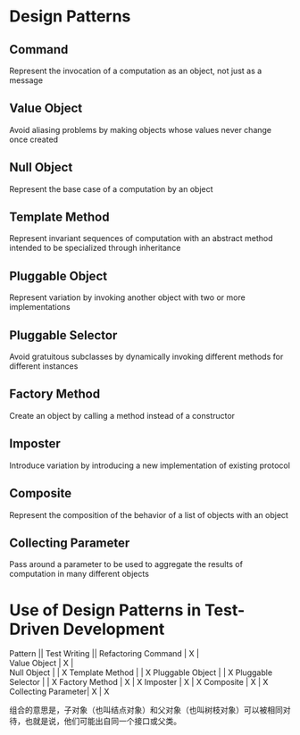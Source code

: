 # Design Patterns

## Command

Represent the invocation of a computation as an object, not just as a message

## Value Object

Avoid aliasing problems by making objects whose values never change once created

## Null Object

Represent the base case of a computation by an object

## Template Method

Represent invariant sequences of computation with an abstract method intended to be specialized through inheritance

## Pluggable Object

Represent variation by invoking another object with two or more implementations

## Pluggable Selector

Avoid gratuitous subclasses by dynamically invoking different methods for different instances

## Factory Method

Create an object by calling a method instead of a constructor

## Imposter

Introduce variation by introducing a new implementation of existing protocol

## Composite

Represent the composition of the behavior of a list of objects with an object

## Collecting Parameter

Pass around a parameter to be used to aggregate the results of computation in many different objects


# Use of Design Patterns in Test-Driven Development

Pattern             || Test Writing || Refactoring
Command             |  X            |  
Value Object        |  X            |  
Null Object         |               |  X
Template Method     |               |  X
Pluggable Object    |               |  X
Pluggable Selector  |               |  X
Factory Method      |  X            |  X
Imposter            |  X            |  X
Composite           |  X            |  X
Collecting Parameter|  X            |  X


组合的意思是，子对象（也叫结点对象）和父对象（也叫树枝对象）可以被相同对待，也就是说，他们可能出自同一个接口或父类。



